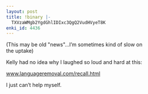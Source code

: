 ```yaml
---
layout: post
title: !binary |-
  TXVzaWMgb2YgdGhlIDIxc3QgQ2VudHVyeT8K
enki_id: 4436
---
```


(This may be old "news&quot;…I’m sometimes kind of slow on  
the uptake)

<p>
Kelly had no idea why I laughed so loud and hard at this:

</p>
<p>
<a
href="http://www.languageremoval.com/recall.html">www.languageremoval.com/recall.html</a>

</p>
<p>
I just can’t help myself.

</p>
